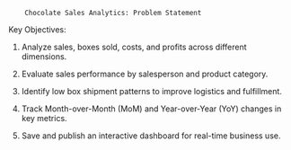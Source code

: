        Chocolate Sales Analytics: Problem Statement

Key Objectives:

1. Analyze sales, boxes sold, costs, and profits across different dimensions. 

2. Evaluate sales performance by salesperson and product category. 

3. Identify low box shipment patterns to improve logistics and fulfillment. 

4. Track Month-over-Month (MoM) and Year-over-Year (YoY) changes in key metrics. 

5. Save and publish an interactive dashboard for real-time business use. 
